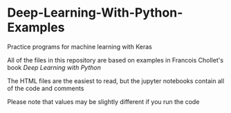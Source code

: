 # Deep-Learning-With-Python-Examples
Practice programs for machine learning with Keras

All of the files in this repository are based on examples in Francois Chollet's book *Deep Learning with Python*

The HTML files are the easiest to read, but the jupyter notebooks contain all of the code and comments

Please note that values may be slightly different if you run the code
